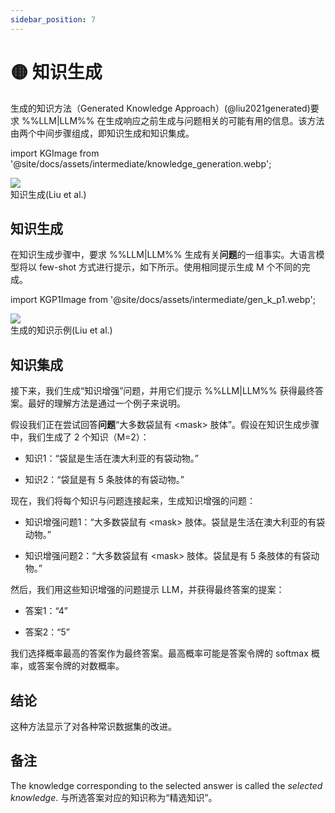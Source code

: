 ```yaml
---
sidebar_position: 7
---
```


# 🟡 知识生成

生成的知识方法（Generated Knowledge Approach）(@liu2021generated)要求 %%LLM|LLM%% 在生成响应之前生成与问题相关的可能有用的信息。该方法由两个中间步骤组成，即知识生成和知识集成。

import KGImage from '@site/docs/assets/intermediate/knowledge_generation.webp';

<div style={{textAlign: 'center'}}>
  <img src={KGImage} style={{width: "750px"}} />
</div>
<div style={{textAlign: 'center'}}>
知识生成(Liu et al.)
</div>

## 知识生成

在知识生成步骤中，要求 %%LLM|LLM%% 生成有关**问题**的一组事实。大语言模型将以 few-shot 方式进行提示，如下所示。使用相同提示生成 M 个不同的完成。

import KGP1Image from '@site/docs/assets/intermediate/gen_k_p1.webp';

<div style={{textAlign: 'center'}}>
  <img src={KGP1Image} style={{width: "500px"}} />
</div>
<div style={{textAlign: 'center'}}>
生成的知识示例(Liu et al.)
</div>


## 知识集成

接下来，我们生成“知识增强”问题，并用它们提示 %%LLM|LLM%% 获得最终答案。最好的理解方法是通过一个例子来说明。

假设我们正在尝试回答**问题**“大多数袋鼠有 <mask\> 肢体”。假设在知识生成步骤中，我们生成了 2 个知识（M=2）：

- 知识1：“袋鼠是生活在澳大利亚的有袋动物。”

- 知识2：“袋鼠是有 5 条肢体的有袋动物。”

现在，我们将每个知识与问题连接起来，生成知识增强的问题：

- 知识增强问题1：“大多数袋鼠有 <mask\> 肢体。袋鼠是生活在澳大利亚的有袋动物。”

- 知识增强问题2：“大多数袋鼠有 <mask\> 肢体。袋鼠是有 5 条肢体的有袋动物。”

然后，我们用这些知识增强的问题提示 LLM，并获得最终答案的提案：

- 答案1：“4”

- 答案2：“5”

我们选择概率最高的答案作为最终答案。最高概率可能是答案令牌的 softmax 概率，或答案令牌的对数概率。

## 结论

这种方法显示了对各种常识数据集的改进。

## 备注

The knowledge corresponding to the selected answer is called the _selected knowledge_.
与所选答案对应的知识称为“精选知识”。
